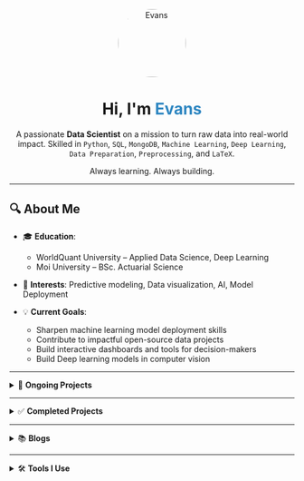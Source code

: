 <p align="center">
  <img src="https://media.licdn.com/dms/image/v2/D4D03AQGID9Z1cyJ7KA/profile-displayphoto-shrink_100_100/profile-displayphoto-shrink_100_100/0/1690446584100?e=1750291200&v=beta&t=hCzlIs678RsCAGZXPTmc-UGNDJaLHphwvkksS8A6Zkg" 
       alt="Evans" 
       width="120" 
       height="120" 
       style="border-radius: 50%; object-fit: cover;">
</p>

<h1 align="center">Hi, I'm <span style="color:#2E86C1;">Evans</span> </h1>

<p align="center">
  A passionate <strong>Data Scientist</strong> on a mission to turn raw data into real-world impact.  
  Skilled in <code>Python</code>, <code>SQL</code>, <code>MongoDB</code>, <code>Machine Learning</code>, <code>Deep Learning</code>, <code>Data Preparation</code>, <code>Preprocessing</code>, and <code>LaTeX</code>. 
</p>
<p align="center">Always learning. Always building.</p>

---

## 🔍 About Me

- 🎓 **Education**:  
  - WorldQuant University – Applied Data Science, Deep Learning  
  - Moi University – BSc. Actuarial Science  

- 🔬 **Interests**: Predictive modeling, Data visualization, AI, Model Deployment

- 💡 **Current Goals**:  
  - Sharpen machine learning model deployment skills  
  - Contribute to impactful open-source data projects  
  - Build interactive dashboards and tools for decision-makers  
  - Build Deep learning models in computer vision

---

<details>
<summary>🚧 <strong>Ongoing Projects</strong></summary>

<h> 📂 All ongoing projects are located **inside this repository**.</h>
<details>
  <summary> Time Series Analysis (Ongoing Project) </summary>
  
  <table>
    <thead>
      <tr>
        <th>Project</th>
        <th>Description</th>
        <th>Technology</th>
      </tr>
    </thead>
    <tbody>
      <tr>
        <td><a href="https://github.com/evansnjagi/Time-Series">📈 Time series Analysis</a></td>
        <td>Building and training a time series model to predict airquality in Nairobi, Kenya</td>
      </tr>
    </tbody>
  </table>
  
</details>


</details>

---

<details>
<summary>✅ <strong>Completed Projects</strong></summary>
  <h> 📂 All completed projects are located **inside this repository**.</h>
<details>
  <summary> 📈 Linear Regression </summary>
  
  <table>
    <thead>
      <tr>
        <th>Project</th>
        <th>Description</th>
        <th>Model</th>
      </tr>
    </thead>
    <tbody>
      <tr>
        <td><a href="https://github.com/evansnjagi/Car-Price-Prediction">🚗 Car Price Predictive Model</a></td>
        <td>Multilinear Regression for predicting car prices based on various features.</td>
        <td>Ridge Regression, OneHotEncoder, SimpleImputer</td>
      </tr>
    </tbody>
  </table>
  
</details>


</details>

---

<details>
<summary>📚 <strong>Blogs</strong></summary>
 <h> Not yet Uploaded</h>
</details>

---

<details>
<summary>🛠️ <strong>Tools I Use</strong></summary>

<p align="center">
  <img src="https://cdn.jsdelivr.net/gh/devicons/devicon/icons/python/python-original.svg" alt="Python" width="40" height="40"/>
  <sub>Python</sub>
  &nbsp;&nbsp;&nbsp;&nbsp;

  <img src="https://cdn.jsdelivr.net/gh/devicons/devicon/icons/mongodb/mongodb-original.svg" alt="MongoDB" width="40" height="40"/>
  <sub>MongoDB</sub>
  &nbsp;&nbsp;&nbsp;&nbsp;

  <img src="https://upload.wikimedia.org/wikipedia/commons/9/92/LaTeX_logo.svg" alt="LaTeX" width="40" height="40"/>
  <sub>LaTeX</sub>
  &nbsp;&nbsp;&nbsp;&nbsp;

  <img src="https://upload.wikimedia.org/wikipedia/commons/3/38/Jupyter_logo.svg" alt="Jupyter Notebook" width="40" height="40"/>
  <sub>Jupyter</sub>
  &nbsp;&nbsp;&nbsp;&nbsp;
</p>

---

## 📫 Let's Connect

- 📧 **Email**: evanskarago@gmail.com  
- 💼 **LinkedIn**: [linkedin.com/in/EvansKarago](https://www.linkedin.com/in/evans-karago-58b032278/)  
 
---

<p align="center">
  <em>"Data is the new oil — I'm here to refine it."</em><br>
  🚀 Let’s build something great together.
</p>
